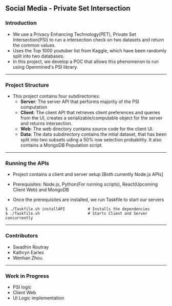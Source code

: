 ## Social Media - Private Set Intersection

### Introduction

- We use a Privacy Enhancing Technology(PET), Private Set Intersection(PSI) to run a intersection check on two datasets and return the common values.
- Uses the Top 1000 youtuber list from Kaggle, which have been randomly split into two databases.
- In this project, we develop a POC that allows this phenomenon to run using Openmined's PSI library.
<hr>

### Project Structure

- This project contains four subdirectories:
  - <b>Server</b>: The server API that performs majority of the PSI computation
  - <b>Client</b>: The client API that retrieves client preferences and queries from the UI, creates a serializable/computable object for the server and returns intersection.
  - <b>Web</b>: The web directory contains source code for the client UI.
  - <b>Data</b>: The data subdirectory contains the intial dataset, that has been split into two subsets uding a 50% row selection probability. It also contains a MongoDB Population script.

<hr>

### Running the APIs

- Project contains a client and server setup [Both currently Node.js APIs]

- Prerequisites: Node.js, Python(For running scripts), React(Upcoming Client Web) and MongoDB
- Once the prerequisites are installed, we run Taskfile to start our servers

```
$ ./Taskfile.sh installAPI          # Installs the dependencies
$ ./Taskfile.sh                     # Starts Client and Server concurrently
```

<hr>

### Contributors

- Swadhin Routray
- Kathryn Earles
- Wenhan Zhou

<hr>

### Work in Progress

- PSI logic
- Client Web
- UI Logic implementation
